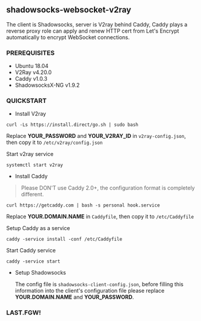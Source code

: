 ## shadowsocks-websocket-v2ray
The client is Shadowsocks, server is V2ray behind Caddy, Caddy plays a reverse proxy role can apply and renew HTTP cert from Let's Encrypt automatically to encrypt WebSocket connections.

### PREREQUISITES

- Ubuntu 18.04
- V2Ray v4.20.0
- Caddy v1.0.3
- ShadowsocksX-NG v1.9.2



### QUICKSTART
- Install V2ray
  
  
 `curl -Ls https://install.direct/go.sh | sudo bash`
 
 Replace **YOUR_PASSWORD** and **YOUR_V2RAY_ID** in `v2ray-config.json`, then copy it to `/etc/v2ray/config.json`
 
 Start v2ray service
 
 `systemctl start v2ray`
 
 
- Install Caddy
 
 > Please DON'T use Caddy 2.0+, the configuration format is completely different.
 
  
 `curl https://getcaddy.com | bash -s personal hook.service`
 
 Replace **YOUR.DOMAIN.NAME** in `Caddyfile`, then copy it to `/etc/Caddyfile`
 
 Setup Caddy as a service
 
 `caddy -service install -conf /etc/Caddyfile`
 
 Start Caddy service
 
 `caddy -service start`
 
- Setup Shadowsocks

  The config file is `shadowsocks-client-config.json`, before filling this information into the client's configuration file please replace **YOUR.DOMAIN.NAME** and **YOUR_PASSWORD**.
  
  
### LAST.FGW!
